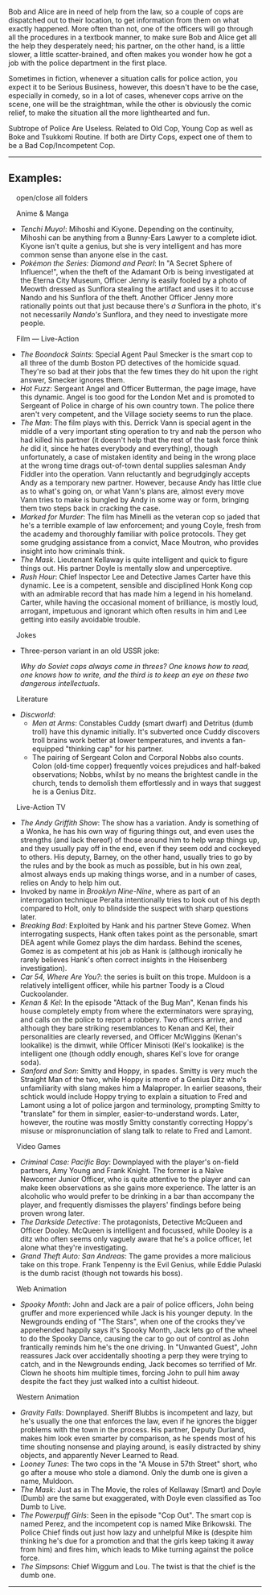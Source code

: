 Bob and Alice are in need of help from the law, so a couple of cops are dispatched out to their location, to get information from them on what exactly happened. More often than not, one of the officers will go through all the procedures in a textbook manner, to make sure Bob and Alice get all the help they desperately need; his partner, on the other hand, is a little slower, a little scatter-brained, and often makes you wonder how he got a job with the police department in the first place.

Sometimes in fiction, whenever a situation calls for police action, you expect it to be Serious Business, however, this doesn't have to be the case, especially in comedy, so in a lot of cases, whenever cops arrive on the scene, one will be the straightman, while the other is obviously the comic relief, to make the situation all the more lighthearted and fun.

Subtrope of Police Are Useless. Related to Old Cop, Young Cop as well as Boke and Tsukkomi Routine. If both are Dirty Cops, expect one of them to be a Bad Cop/Incompetent Cop.

___

## Examples:

    open/close all folders 

    Anime & Manga 

-   _Tenchi Muyo!_: Mihoshi and Kiyone. Depending on the continuity, Mihoshi can be anything from a Bunny-Ears Lawyer to a complete idiot. Kiyone isn't quite a genius, but she is very intelligent and has more common sense than anyone else in the cast.
-   _Pokémon the Series: Diamond and Pearl_: In "A Secret Sphere of Influence!", when the theft of the Adamant Orb is being investigated at the Eterna City Museum, Officer Jenny is easily fooled by a photo of Meowth dressed as Sunflora stealing the artifact and uses it to accuse Nando and his Sunflora of the theft. Another Officer Jenny more rationally points out that just because there's _a_ Sunflora in the photo, it's not necessarily _Nando's_ Sunflora, and they need to investigate more people.

    Film — Live-Action 

-   _The Boondock Saints_: Special Agent Paul Smecker is the smart cop to all three of the dumb Boston PD detectives of the homicide squad. They're so bad at their jobs that the few times they do hit upon the right answer, Smecker ignores them.
-   _Hot Fuzz_: Sergeant Angel and Officer Butterman, the page image, have this dynamic. Angel is too good for the London Met and is promoted to Sergeant of Police in charge of his own country town. The police there aren't very competent, and the Village society seems to run the place.
-   _The Man_: The film plays with this. Derrick Vann is special agent in the middle of a very important sting operation to try and nab the person who had killed his partner (it doesn't help that the rest of the task force think _he_ did it, since he hates everybody and everything), though unfortunately, a case of mistaken identity and being in the wrong place at the wrong time drags out-of-town dental supplies salesman Andy Fiddler into the operation. Vann reluctantly and begrudgingly accepts Andy as a temporary new partner. However, because Andy has little clue as to what's going on, or what Vann's plans are, almost every move Vann tries to make is bungled by Andy in some way or form, bringing them two steps back in cracking the case.
-   _Marked for Murder_: The film has Minelli as the veteran cop so jaded that he's a terrible example of law enforcement; and young Coyle, fresh from the academy and thoroughly familiar with police protocols. They get some grudging assistance from a convict, Mace Moutron, who provides insight into how criminals think.
-   _The Mask_. Lieutenant Kellaway is quite intelligent and quick to figure things out. His partner Doyle is mentally slow and unperceptive.
-   _Rush Hour_: Chief Inspector Lee and Detective James Carter have this dynamic. Lee is a competent, sensible and disciplined Honk Kong cop with an admirable record that has made him a legend in his homeland. Carter, while having the occasional moment of brilliance, is mostly loud, arrogant, impetuous and ignorant which often results in him and Lee getting into easily avoidable trouble.

    Jokes 

-   Three-person variant in an old USSR joke:
    
    _Why do Soviet cops always come in threes? One knows how to read, one knows how to write, and the third is to keep an eye on these two dangerous intellectuals._
    

    Literature 

-   _Discworld_:
    -   _Men at Arms_: Constables Cuddy (smart dwarf) and Detritus (dumb troll) have this dynamic initially. It's subverted once Cuddy discovers troll brains work better at lower temperatures, and invents a fan-equipped "thinking cap" for his partner.
    -   The pairing of Sergeant Colon and Corporal Nobbs also counts. Colon (old-time copper) frequently voices prejudices and half-baked observations; Nobbs, whilst by no means the brightest candle in the church, tends to demolish them effortlessly and in ways that suggest he is a Genius Ditz.

    Live-Action TV 

-   _The Andy Griffith Show_: The show has a variation. Andy is something of a Wonka, he has his own way of figuring things out, and even uses the strengths (and lack thereof) of those around him to help wrap things up, and they usually pay off in the end, even if they seem odd and cockeyed to others. His deputy, Barney, on the other hand, usually tries to go by the rules and by the book as much as possible, but in his own zeal, almost always ends up making things worse, and in a number of cases, relies on Andy to help him out.
-   Invoked by name in _Brooklyn Nine-Nine_, where as part of an interrogation technique Peralta intentionally tries to look out of his depth compared to Holt, only to blindside the suspect with sharp questions later.
-   _Breaking Bad_: Exploited by Hank and his partner Steve Gomez. When interrogating suspects, Hank often takes point as the personable, smart DEA agent while Gomez plays the dim hardass. Behind the scenes, Gomez is as competent at his job as Hank is (although ironically he rarely believes Hank's often correct insights in the Heisenberg investigation).
-   _Car 54, Where Are You?_: the series is built on this trope. Muldoon is a relatively intelligent officer, while his partner Toody is a Cloud Cuckoolander.
-   _Kenan & Kel_: In the episode "Attack of the Bug Man", Kenan finds his house completely empty from where the exterminators were spraying, and calls on the police to report a robbery. Two officers arrive, and although they bare striking resemblances to Kenan and Kel, their personalities are clearly reversed, and Officer McWiggins (Kenan's lookalike) is the dimwit, while Officer Minisoti (Kel's lookalike) is the intelligent one (though oddly enough, shares Kel's love for orange soda).
-   _Sanford and Son_: Smitty and Hoppy, in spades. Smitty is very much the Straight Man of the two, while Hoppy is more of a Genius Ditz who's unfamiliarity with slang makes him a Malaproper. In earlier seasons, their schtick would include Hoppy trying to explain a situation to Fred and Lamont using a lot of police jargon and terminology, prompting Smitty to "translate" for them in simpler, easier-to-understand words. Later, however, the routine was mostly Smitty constantly correcting Hoppy's misuse or mispronunciation of slang talk to relate to Fred and Lamont.

    Video Games 

-   _Criminal Case: Pacific Bay_: Downplayed with the player's on-field partners, Amy Young and Frank Knight. The former is a Naïve Newcomer Junior Officer, who is quite attentive to the player and can make keen observations as she gains more experience. The latter is an alcoholic who would prefer to be drinking in a bar than accompany the player, and frequently dismisses the players' findings before being proven wrong later.
-   _The Darkside Detective_: The protagonists, Detective McQueen and Officer Dooley. McQueen is intelligent and focussed, while Dooley is a ditz who often seems only vaguely aware that he's a police officer, let alone what they're investigating.
-   _Grand Theft Auto: San Andreas_: The game provides a more malicious take on this trope. Frank Tenpenny is the Evil Genius, while Eddie Pulaski is the dumb racist (though not towards his boss).

    Web Animation 

-   _Spooky Month_: John and Jack are a pair of police officers, John being gruffer and more experienced while Jack is his younger deputy. In the Newgrounds ending of "The Stars", when one of the crooks they've apprehended happily says it's Spooky Month, Jack lets go of the wheel to do the Spooky Dance, causing the car to go out of control as John frantically reminds him he's the one driving. In "Unwanted Guest", John reassures Jack over accidentally shooting a perp they were trying to catch, and in the Newgrounds ending, Jack becomes so terrified of Mr. Clown he shoots him multiple times, forcing John to pull him away despite the fact they just walked into a cultist hideout.

    Western Animation 

-   _Gravity Falls_: Downplayed. Sheriff Blubbs is incompetent and lazy, but he's usually the one that enforces the law, even if he ignores the bigger problems with the town in the process. His partner, Deputy Durland, makes him look even smarter by comparison, as he spends most of his time shouting nonsense and playing around, is easily distracted by shiny objects, and apparently Never Learned to Read.
-   _Looney Tunes_: The two cops in the "A Mouse in 57th Street" short, who go after a mouse who stole a diamond. Only the dumb one is given a name, Muldoon.
-   _The Mask_: Just as in The Movie, the roles of Kellaway (Smart) and Doyle (Dumb) are the same but exaggerated, with Doyle even classified as Too Dumb to Live.
-   _The Powerpuff Girls_: Seen in the episode "Cop Out". The smart cop is named Perez, and the incompetent cop is named Mike Brikowski. The Police Chief finds out just how lazy and unhelpful Mike is (despite him thinking he's due for a promotion and that the girls keep taking it away from him) and fires him, which leads to Mike turning against the police force.
-   _The Simpsons_: Chief Wiggum and Lou. The twist is that the chief is the dumb one.

___